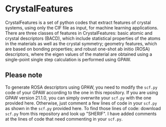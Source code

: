 # CrystalFeatures

CrystalFeatures is a set of python codes that extract features of crystal systems, using only the CIF file as input, for machine learning applications. There are three classes of features in CrystalFeatures: basic atomic and crystal descriptors (BACD), which include statistical properties of the atoms in the materials as well as the crystal symmetry; geometry features, which are based on bonding properties; and robust one-shot ab initio (ROSA) descriptors, where the eigen values of the material are obtained using a single-point single step calculation is performed using GPAW.

## Please note

To generate ROSA descriptors using GPAW, you need to modify the `scf.py` code of your GPAW according to the one in this repository. If you are using GPAW version 21.1.0, you can simply overwrite your `scf.py` with the one provided here. Otherwise, just comment a few lines of code in your `scf.py` as shown in the `scf.py` provided here. To find those lines of code: download `scf.py` from this repository and look up "SHERIF". I have added comments at the lines of code that need commenting in your `scf.py`.
